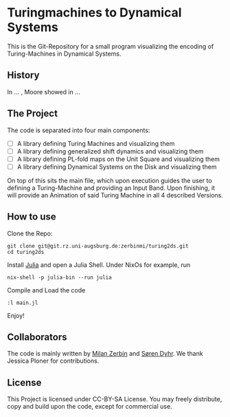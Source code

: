 # Turingmachines to Dynamical Systems

This is the Git-Repository for a small program visualizing the encoding of Turing-Machines in Dynamical Systems.

## History

In ... , Moore showed in ...

## The Project

The code is separated into four main components:

- [ ] A library defining Turing Machines and visualizing them
- [ ] A library defining generalized shift dynamics and visualizing them
- [ ] A library defining PL-fold maps on the Unit Square and visualizing them
- [ ] A library defining Dynamical Systems on the Disk and visualizing them

On top of this sits the main file, which upon execution guides the user to defining a Turing-Machine and providing an Input Band. Upon finishing, it will provide an Animation of said Turing Machine in all 4 described Versions.
 
## How to use

Clone the Repo:
```
git clone git@git.rz.uni-augsburg.de:zerbinmi/turing2ds.git
cd turing2ds
```
Install [Julia](https://julia.org) and open a Julia Shell. Under NixOs for example, run 
```
nix-shell -p julia-bin --run julia
```
Compile and Load the code
```
:l main.jl
```
Enjoy!


## Collaborators
The code is mainly written by [Milan Zerbin](https://milan.zerb.in) and [Søren Dyhr](https://sites.google.com/upc.edu/complexfluids/who-are-we/s%C3%B8ren-istv%C3%A1n-adorj%C3%A1n-dyhr). We thank Jessica Ploner for contributions.

## License
This Project is licensed under CC-BY-SA License. You may freely distribute, copy and build upon the code, except for commercial use.
